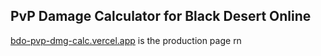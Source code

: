 ## PvP Damage Calculator for Black Desert Online


[bdo-pvp-dmg-calc.vercel.app](bdo-pvp-dmg-calc.vercel.app) is the production page rn
